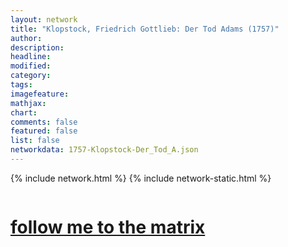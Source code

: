 ```yaml
---
layout: network
title: "Klopstock, Friedrich Gottlieb: Der Tod Adams (1757)"
author:
description:
headline:
modified:
category:
tags: 
imagefeature: 
mathjax: 
chart: 
comments: false
featured: false
list: false
networkdata: 1757-Klopstock-Der_Tod_A.json
---
```

{% include network.html %}
{% include network-static.html %}
<div class="row">
  <div class="small-5 small-centered columns"><a href="/matrix13"><h1>follow me to the matrix</h1></a>
</div>
</div>
